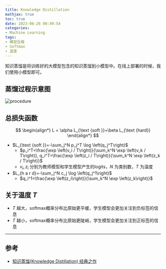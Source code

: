 ```yaml
---
title: Knowledge Distillation
mathjax: true
toc: true
date: 2023-06-26 00:49:54
categories: 
- Machine Learning
tags:
- 模型压缩
- Softmax
- 温度
---
```



知识蒸馏是将训练好的大模型包含的知识蒸馏到小模型中。在线上部署的时候，我们使用小模型即可。

<!--more-->

## 蒸馏过程示意图

![procedure](https://cdn.staticaly.com/gh/TransformersWsz/image_hosting@master/v2-d01f5142d06aa27bc5e207831b5131d9_720w.3ji7m6t6c440.webp)

## 总损失函数
$$
\begin{align*}
    L = \alpha L_{\text {soft }}+\beta L_{\text {hard}}
\end{align*}
$$

- $L_{\text {soft }}=-\sum_j^N p_j^T \log \left(q_j^T\right)$
  - $p_i^T=\frac{\exp \left(v_i / T\right)}{\sum_k^N \exp \left(v_k / T\right)}, q_i^T=\frac{\exp \left(z_i / T\right)}{\sum_k^N \exp \left(z_k / T\right)}$
  - $v_i, z_i$ 分别为教师模型和学生模型产生的logits，$N$ 为类别数，$T$ 为温度
- $L_{h a r d}=-\sum_j^N c_j \log \left(q_j^1\right)$
  - $q_i^1=\frac{\exp \left(z_i\right)}{\sum_k^N \exp \left(z_k\right)}$


## 关于温度 $T$
- $T$ 越大，softmax概率分布比原始更平缓，学生模型会更加关注到负标签的信息
- $T$ 越小，softmax概率分布比原始更陡峭，学生模型会更加关注到正标签的信息

___

## 参考
- [知识蒸馏(Knowledge Distillation) 经典之作](https://zhuanlan.zhihu.com/p/102038521)